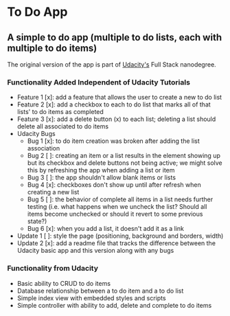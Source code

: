 # To Do App

## A simple to do app (multiple to do lists, each with multiple to do items)
The original version of the app is part of [Udacity's](https://udacity.com) Full Stack nanodegree.

### Functionality Added Independent of Udacity Tutorials
- Feature 1 [x]: add a feature that allows the user to create a new to do list
- Feature 2 [x]: add a checkbox to each to do list that marks all of that lists' to do items as completed
- Feature 3 [x]: add a delete button (x) to each list; deleting a list should delete all associated to do items
- Udacity Bugs
  - Bug 1 [x]: to do item creation was broken after adding the list association
  - Bug 2 [ ]: creating an item or a list results in the element showing up but its checkbox and delete buttons not being active; we might solve this by refreshing the app when adding a list or item
  - Bug 3 [ ]: the app shouldn't allow blank items or lists
  - Bug 4 [x]: checkboxes don't show up until after refresh when creating a new list
  - Bug 5 [ ]: the behavior of complete all items in a list needs further testing (i.e. what happens when we uncheck the list? Should all items become unchecked or should it revert to some previous state?)
  - Bug 6 [x]: when you add a list, it doesn't add it as a link
- Update 1 [ ]: style the page (positioning, background and borders, width)
- Update 2 [x]: add a readme file that tracks the difference between the Udacity basic app and this version along with any bugs

### Functionality from Udacity
- Basic ability to CRUD to do items
- Database relationship between a to do item and a to do list
- Simple index view with embedded styles and scripts
- Simple controller with ability to add, delete and complete to do items
